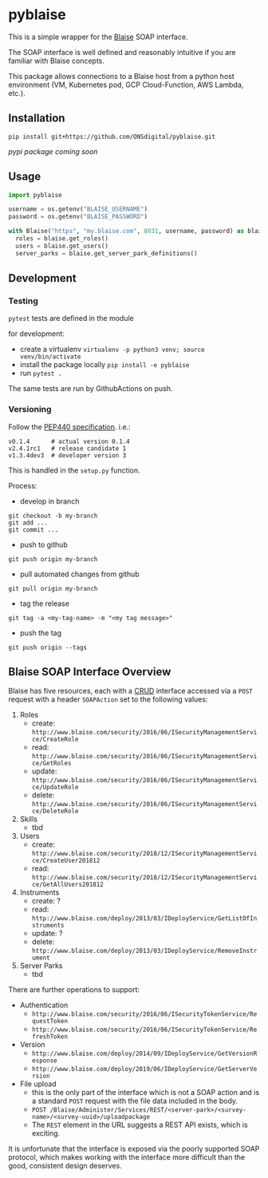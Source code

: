 # pyblaise

This is a simple wrapper for the [Blaise](https://blaise.com/products/blaise-5) SOAP interface.

The SOAP interface is well defined and reasonably intuitive if you are familiar with Blaise concepts.

This package allows connections to a Blaise host from a python host environment (VM, Kubernetes pod, GCP Cloud-Function, AWS Lambda, etc.).

## Installation

```
pip install git+https://github.com/ONSdigital/pyblaise.git
```
*pypi package coming soon*

## Usage

```python
import pyblaise

username = os.getenv("BLAISE_USERNAME")
password = os.getenv("BLAISE_PASSWORD")

with Blaise("https", "my.blaise.com", 8031, username, password) as blaise:
  roles = blaise.get_roles()
  users = blaise.get_users()
  server_parks = blaise.get_server_park_definitions()
```

## Development

### Testing

`pytest` tests are defined in the module

for development:
+ create a virtualenv `virtualenv -p python3 venv; source venv/bin/activate`
+ install the package locally `pip install -e pyblaise`
+ run `pytest .`

The same tests are run by GithubActions on push.


### Versioning

Follow the [PEP440 specification](https://www.python.org/dev/peps/pep-0440).
i.e.:
```
v0.1.4      # actual version 0.1.4
v2.4.1rc1   # release candidate 1
v1.3.4dev3  # developer version 3
```

This is handled in the `setup.py` function.

Process:
+ develop in branch
```
git checkout -b my-branch
git add ...
git commit ...
```

+ push to github
```
git push origin my-branch
```

+ pull automated changes from github
```
git pull origin my-branch
```

+ tag the release
```
git tag -a <my-tag-name> -m "<my tag message>"
```

+ push the tag
```
git push origin --tags
```



## Blaise SOAP Interface Overview

Blaise has five resources, each with a [CRUD](https://en.wikipedia.org/wiki/Create,_read,_update_and_delete)
interface accessed via a `POST` request with a header `SOAPAction` set to the following values:
1) Roles
    + create: `http://www.blaise.com/security/2016/06/ISecurityManagementService/CreateRole`
    + read: `http://www.blaise.com/security/2016/06/ISecurityManagementService/GetRoles`
    + update: `http://www.blaise.com/security/2016/06/ISecurityManagementService/UpdateRole`
    + delete: `http://www.blaise.com/security/2016/06/ISecurityManagementService/DeleteRole`
1) Skills
    + tbd
1) Users
    + create: `http://www.blaise.com/security/2018/12/ISecurityManagementService/CreateUser201812`
    + read: `http://www.blaise.com/security/2018/12/ISecurityManagementService/GetAllUsers201812`
1) Instruments
    + create: ?
    + read: `http://www.blaise.com/deploy/2013/03/IDeployService/GetListOfInstruments`
    + update: ?
    + delete: `http://www.blaise.com/deploy/2013/03/IDeployService/RemoveInstrument`
1) Server Parks
    + tbd

There are further operations to support:
+ Authentication
    + `http://www.blaise.com/security/2016/06/ISecurityTokenService/RequestToken`
    + `http://www.blaise.com/security/2016/06/ISecurityTokenService/RefreshToken`
+ Version
    + `http://www.blaise.com/deploy/2014/09/IDeployService/GetVersionResponse`
    + `http://www.blaise.com/deploy/2019/06/IDeployService/GetServerVersion`
+ File upload
    + this is the only part of the interface which is not a SOAP action and is a standard
      `POST` request with the file data included in the body.
    + `POST /Blaise/Administer/Services/REST/<server-park>/<survey-name>/<survey-uuid>/uploadpackage`
    + The `REST` element in the URL suggests a REST API exists, which is exciting.

It is unfortunate that the interface is exposed via the poorly supported SOAP protocol, which
makes working with the interface more difficult than the good, consistent design deserves.
